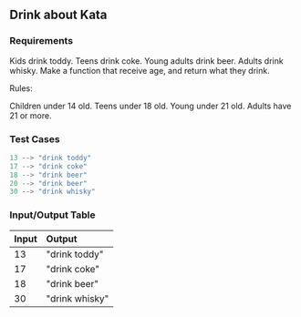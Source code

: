 ## Drink about Kata

### Requirements 

Kids drink toddy.
Teens drink coke.
Young adults drink beer.
Adults drink whisky.
Make a function that receive age, and return what they drink.

Rules:

Children under 14 old.
Teens under 18 old.
Young under 21 old.
Adults have 21 or more.

### Test Cases

```JavaScript
13 --> "drink toddy"
17 --> "drink coke"
18 --> "drink beer"
20 --> "drink beer"
30 --> "drink whisky"
```

### Input/Output Table

| Input                                          | Output |
| :--------------------------------------------- | :----- |
| 13                          | "drink toddy"             |
| 17                          | "drink coke"              |
| 18                          | "drink beer"              |
| 30                          | "drink whisky"             |

